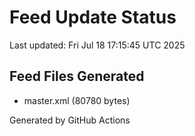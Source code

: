 # Feed Update Status
Last updated: Fri Jul 18 17:15:45 UTC 2025

## Feed Files Generated
- master.xml (80780 bytes)

Generated by GitHub Actions
